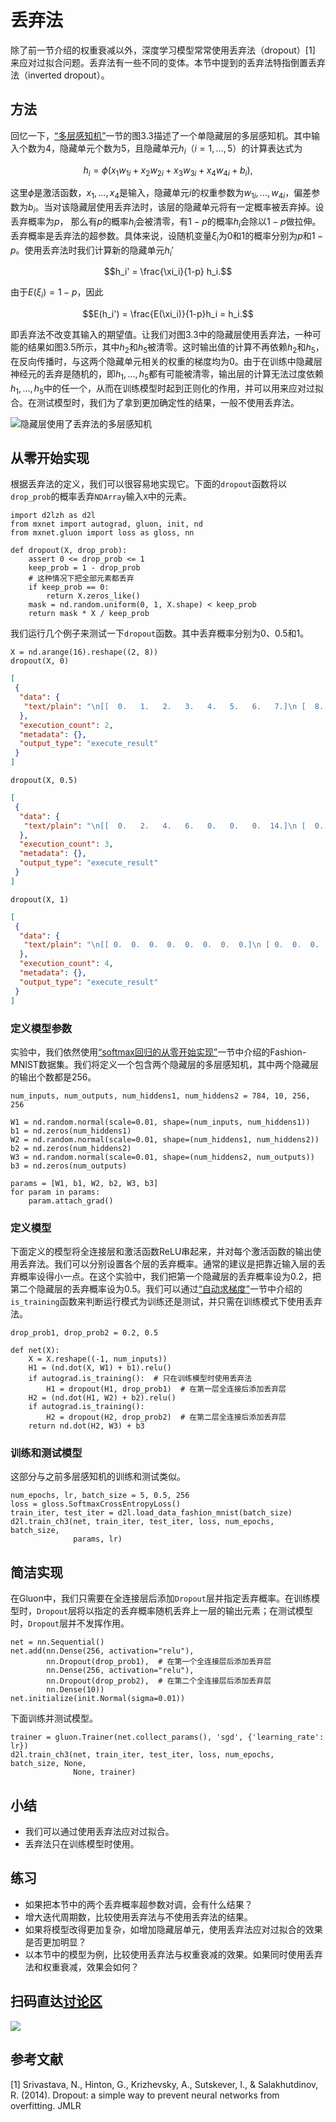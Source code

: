 # 丢弃法

除了前一节介绍的权重衰减以外，深度学习模型常常使用丢弃法（dropout）[1] 来应对过拟合问题。丢弃法有一些不同的变体。本节中提到的丢弃法特指倒置丢弃法（inverted dropout）。

## 方法

回忆一下，[“多层感知机”](mlp.md)一节的图3.3描述了一个单隐藏层的多层感知机。其中输入个数为4，隐藏单元个数为5，且隐藏单元$h_i$（$i=1, \ldots, 5$）的计算表达式为

$$h_i = \phi\left(x_1 w_{1i} + x_2 w_{2i} + x_3 w_{3i} + x_4 w_{4i} + b_i\right),$$

这里$\phi$是激活函数，$x_1, \ldots, x_4$是输入，隐藏单元$i$的权重参数为$w_{1i}, \ldots, w_{4i}$，偏差参数为$b_i$。当对该隐藏层使用丢弃法时，该层的隐藏单元将有一定概率被丢弃掉。设丢弃概率为$p$，
那么有$p$的概率$h_i$会被清零，有$1-p$的概率$h_i$会除以$1-p$做拉伸。丢弃概率是丢弃法的超参数。具体来说，设随机变量$\xi_i$为0和1的概率分别为$p$和$1-p$。使用丢弃法时我们计算新的隐藏单元$h_i'$

$$h_i' = \frac{\xi_i}{1-p} h_i.$$

由于$E(\xi_i) = 1-p$，因此

$$E(h_i') = \frac{E(\xi_i)}{1-p}h_i = h_i.$$

即丢弃法不改变其输入的期望值。让我们对图3.3中的隐藏层使用丢弃法，一种可能的结果如图3.5所示，其中$h_2$和$h_5$被清零。这时输出值的计算不再依赖$h_2$和$h_5$，在反向传播时，与这两个隐藏单元相关的权重的梯度均为0。由于在训练中隐藏层神经元的丢弃是随机的，即$h_1, \ldots, h_5$都有可能被清零，输出层的计算无法过度依赖$h_1, \ldots, h_5$中的任一个，从而在训练模型时起到正则化的作用，并可以用来应对过拟合。在测试模型时，我们为了拿到更加确定性的结果，一般不使用丢弃法。

![隐藏层使用了丢弃法的多层感知机](../img/dropout.svg)

## 从零开始实现

根据丢弃法的定义，我们可以很容易地实现它。下面的`dropout`函数将以`drop_prob`的概率丢弃`NDArray`输入`X`中的元素。

```{.python .input  n=1}
import d2lzh as d2l
from mxnet import autograd, gluon, init, nd
from mxnet.gluon import loss as gloss, nn

def dropout(X, drop_prob):
    assert 0 <= drop_prob <= 1
    keep_prob = 1 - drop_prob
    # 这种情况下把全部元素都丢弃
    if keep_prob == 0:
        return X.zeros_like()
    mask = nd.random.uniform(0, 1, X.shape) < keep_prob
    return mask * X / keep_prob
```

我们运行几个例子来测试一下`dropout`函数。其中丢弃概率分别为0、0.5和1。

```{.python .input  n=2}
X = nd.arange(16).reshape((2, 8))
dropout(X, 0)
```

```{.json .output n=2}
[
 {
  "data": {
   "text/plain": "\n[[  0.   1.   2.   3.   4.   5.   6.   7.]\n [  8.   9.  10.  11.  12.  13.  14.  15.]]\n<NDArray 2x8 @cpu(0)>"
  },
  "execution_count": 2,
  "metadata": {},
  "output_type": "execute_result"
 }
]
```

```{.python .input  n=3}
dropout(X, 0.5)
```

```{.json .output n=3}
[
 {
  "data": {
   "text/plain": "\n[[  0.   2.   4.   6.   0.   0.   0.  14.]\n [  0.  18.   0.   0.  24.  26.  28.   0.]]\n<NDArray 2x8 @cpu(0)>"
  },
  "execution_count": 3,
  "metadata": {},
  "output_type": "execute_result"
 }
]
```

```{.python .input  n=4}
dropout(X, 1)
```

```{.json .output n=4}
[
 {
  "data": {
   "text/plain": "\n[[ 0.  0.  0.  0.  0.  0.  0.  0.]\n [ 0.  0.  0.  0.  0.  0.  0.  0.]]\n<NDArray 2x8 @cpu(0)>"
  },
  "execution_count": 4,
  "metadata": {},
  "output_type": "execute_result"
 }
]
```

### 定义模型参数

实验中，我们依然使用[“softmax回归的从零开始实现”](softmax-regression-scratch.md)一节中介绍的Fashion-MNIST数据集。我们将定义一个包含两个隐藏层的多层感知机，其中两个隐藏层的输出个数都是256。

```{.python .input}
num_inputs, num_outputs, num_hiddens1, num_hiddens2 = 784, 10, 256, 256

W1 = nd.random.normal(scale=0.01, shape=(num_inputs, num_hiddens1))
b1 = nd.zeros(num_hiddens1)
W2 = nd.random.normal(scale=0.01, shape=(num_hiddens1, num_hiddens2))
b2 = nd.zeros(num_hiddens2)
W3 = nd.random.normal(scale=0.01, shape=(num_hiddens2, num_outputs))
b3 = nd.zeros(num_outputs)

params = [W1, b1, W2, b2, W3, b3]
for param in params:
    param.attach_grad()
```

### 定义模型

下面定义的模型将全连接层和激活函数ReLU串起来，并对每个激活函数的输出使用丢弃法。我们可以分别设置各个层的丢弃概率。通常的建议是把靠近输入层的丢弃概率设得小一点。在这个实验中，我们把第一个隐藏层的丢弃概率设为0.2，把第二个隐藏层的丢弃概率设为0.5。我们可以通过[“自动求梯度”](../chapter_prerequisite/autograd.md)一节中介绍的`is_training`函数来判断运行模式为训练还是测试，并只需在训练模式下使用丢弃法。

```{.python .input}
drop_prob1, drop_prob2 = 0.2, 0.5

def net(X):
    X = X.reshape((-1, num_inputs))
    H1 = (nd.dot(X, W1) + b1).relu()
    if autograd.is_training():  # 只在训练模型时使用丢弃法
        H1 = dropout(H1, drop_prob1)  # 在第一层全连接后添加丢弃层
    H2 = (nd.dot(H1, W2) + b2).relu()
    if autograd.is_training():
        H2 = dropout(H2, drop_prob2)  # 在第二层全连接后添加丢弃层
    return nd.dot(H2, W3) + b3
```

### 训练和测试模型

这部分与之前多层感知机的训练和测试类似。

```{.python .input}
num_epochs, lr, batch_size = 5, 0.5, 256
loss = gloss.SoftmaxCrossEntropyLoss()
train_iter, test_iter = d2l.load_data_fashion_mnist(batch_size)
d2l.train_ch3(net, train_iter, test_iter, loss, num_epochs, batch_size,
              params, lr)
```

## 简洁实现

在Gluon中，我们只需要在全连接层后添加`Dropout`层并指定丢弃概率。在训练模型时，`Dropout`层将以指定的丢弃概率随机丢弃上一层的输出元素；在测试模型时，`Dropout`层并不发挥作用。

```{.python .input}
net = nn.Sequential()
net.add(nn.Dense(256, activation="relu"),
        nn.Dropout(drop_prob1),  # 在第一个全连接层后添加丢弃层
        nn.Dense(256, activation="relu"),
        nn.Dropout(drop_prob2),  # 在第二个全连接层后添加丢弃层
        nn.Dense(10))
net.initialize(init.Normal(sigma=0.01))
```

下面训练并测试模型。

```{.python .input}
trainer = gluon.Trainer(net.collect_params(), 'sgd', {'learning_rate': lr})
d2l.train_ch3(net, train_iter, test_iter, loss, num_epochs, batch_size, None,
              None, trainer)
```

## 小结

* 我们可以通过使用丢弃法应对过拟合。
* 丢弃法只在训练模型时使用。

## 练习

* 如果把本节中的两个丢弃概率超参数对调，会有什么结果？
* 增大迭代周期数，比较使用丢弃法与不使用丢弃法的结果。
* 如果将模型改得更加复杂，如增加隐藏层单元，使用丢弃法应对过拟合的效果是否更加明显？
* 以本节中的模型为例，比较使用丢弃法与权重衰减的效果。如果同时使用丢弃法和权重衰减，效果会如何？

## 扫码直达[讨论区](https://discuss.gluon.ai/t/topic/1278)

![](../img/qr_dropout.svg)

## 参考文献

[1] Srivastava, N., Hinton, G., Krizhevsky, A., Sutskever, I., & Salakhutdinov, R. (2014). Dropout: a simple way to prevent neural networks from overfitting. JMLR
